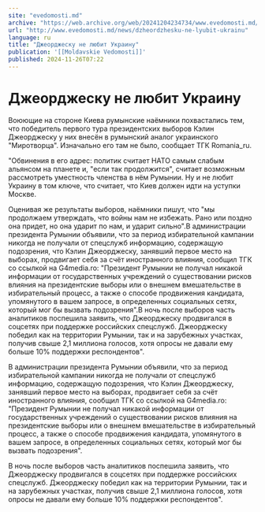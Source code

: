 ```yaml
---
site: "evedomosti.md"
archive: "https://web.archive.org/web/20241204234734/www.evedomosti.md/news/dzheordzhesku-ne-lyubit-ukrainu"
url: "http://www.evedomosti.md/news/dzheordzhesku-ne-lyubit-ukrainu"
language: ru
title: "Джеорджеску не любит Украину"
publication: '[[Moldavskie Vedomosti]]'
published: 2024-11-26T07:22
---
```


# Джеорджеску не любит Украину

Воюющие на стороне Киева румынские наёмники похвастались тем, что победитель первого тура президентских выборов Кэлин Джеорджеску у них внесён в румынский аналог украинского "Миротворца". Изначально его там не было, сообщает ТГК Romania_ru.

"Обвинения в его адрес: политик считает НАТО самым слабым альянсом на планете и, "если так продолжится", считает возможным рассмотреть уместность членства в нём Румынии. Ну и не любит Украину в том ключе, что считает, что Киев должен идти на уступки Москве.

Оценивая же результаты выборов, наёмники пишут, что "мы продолжаем утверждать, что войны нам не избежать. Рано или поздно она придет, но она ударит по нам, и ударит сильно".В администрации президента Румынии объявили, что за период избирательной кампании никогда не получали от спецслужб информацию, содержащую подозрения, что Кэлин Джеорджеску, занявший первое место на выборах, продвигает себя за счёт иностранного влияния, сообщил ТГК со ссылкой на G4media.ro: "Президент Румынии не получал никакой информации от государственных учреждений о существовании рисков влияния на президентские выборы или о внешнем вмешательстве в избирательный процесс, а также о способе продвижения кандидата, упомянутого в вашем запросе, в определенных социальных сетях, который мог бы вызвать подозрения".В ночь после выборов часть аналитиков поспешила заявить, что Джеорджеску продвигался в соцсетях при поддержке российских спецслужб. Джеорджеску победил как на территории Румынии, так и на зарубежных участках, получив свыше 2,1 миллиона голосов, хотя опросы не давали ему больше 10% поддержки респондентов".

В администрации президента Румынии объявили, что за период избирательной кампании никогда не получали от спецслужб информацию, содержащую подозрения, что Кэлин Джеорджеску, занявший первое место на выборах, продвигает себя за счёт иностранного влияния, сообщил ТГК со ссылкой на G4media.ro: "Президент Румынии не получал никакой информации от государственных учреждений о существовании рисков влияния на президентские выборы или о внешнем вмешательстве в избирательный процесс, а также о способе продвижения кандидата, упомянутого в вашем запросе, в определенных социальных сетях, который мог бы вызвать подозрения".

В ночь после выборов часть аналитиков поспешила заявить, что Джеорджеску продвигался в соцсетях при поддержке российских спецслужб. Джеорджеску победил как на территории Румынии, так и на зарубежных участках, получив свыше 2,1 миллиона голосов, хотя опросы не давали ему больше 10% поддержки респондентов".